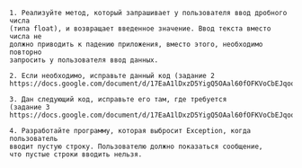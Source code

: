     1. Реализуйте метод, который запрашивает у пользователя ввод дробного числа
    (типа float), и возвращает введенное значение. Ввод текста вместо числа не
    должно приводить к падению приложения, вместо этого, необходимо повторно 
    запросить у пользователя ввод данных.

    2. Если необходимо, исправьте данный код (задание 2 
    https://docs.google.com/document/d/17EaA1lDxzD5YigQ5OAal60fOFKVoCbEJqooB9XfhT7w/edit)

    3. Дан следующий код, исправьте его там, где требуется 
    (задание 3 https://docs.google.com/document/d/17EaA1lDxzD5YigQ5OAal60fOFKVoCbEJqooB9XfhT7w/edit)

    4. Разработайте программу, которая выбросит Exception, когда пользователь
    вводит пустую строку. Пользователю должно показаться сообщение, 
    что пустые строки вводить нельзя.